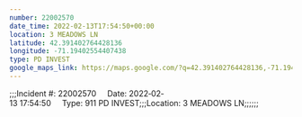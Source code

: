 ```yaml
---
number: 22002570
date_time: 2022-02-13T17:54:50+00:00
location: 3 MEADOWS LN
latitude: 42.391402764428136
longitude: -71.19402554407438
type: PD INVEST
google_maps_link: https://maps.google.com/?q=42.391402764428136,-71.19402554407438
---
```


;;;Incident #: 22002570     Date: 2022‐02‐13 17:54:50     Type: 911 PD INVEST;;;Location: 3 MEADOWS LN;;;;;;
